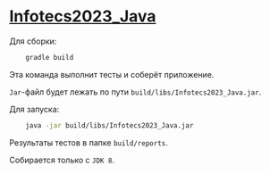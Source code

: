 # [Infotecs2023_Java](https://github.com/MoonSer/Infotecs2023_Java)

Для сборки:
```sh
    gradle build
```

Эта команда выполнит тесты и соберёт приложение. 

`Jar`-файл будет лежать по пути `build/libs/Infotecs2023_Java.jar`. 

Для запуска:
```sh
    java -jar build/libs/Infotecs2023_Java.jar
```

Результаты тестов в папке `build/reports`.

Собирается только с `JDK 8`.
